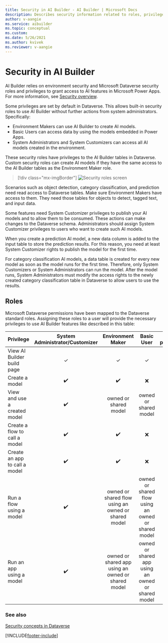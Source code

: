 ```yaml
---
title: Security in AI Builder - AI Builder | Microsoft Docs
description: Describes security information related to roles, privileges, and access in AI Builder and the services it connects to. 
author: v-aangie
ms.service: aibuilder
ms.topic: conceptual
ms.custom: 
ms.date: 5/26/2021
ms.author: kvivek
ms.reviewer: v-aangie
---
```


# Security in AI Builder

AI Builder relies on environment security and Microsoft Dataverse security roles and privileges to grant access to AI features in Microsoft Power Apps. For more information, see [Security overview](/power-platform/admin/wp-security).

Some privileges are set by default in Dataverse. This allows built-in security roles to use AI Builder without further actions from system administrators. Specifically:

- Environment Makers can use AI Builder to create AI models.
- Basic Users can access data by using the models embedded in Power Apps.
- System Administrators and System Customizers can access all AI models created in the environment.

These security roles have privileges to the AI Builder tables in Dataverse. Custom security roles can create AI models if they have the same access to the AI Builder tables as the Environment Maker role.

> [!div class="mx-imgBorder"]
> ![Security roles screen](media/security-roles-screen.png "Security roles screen")

Scenarios such as object detection, category classification, and prediction need read access to Dataverse tables. Make sure Environment Makers have access to them. They need those tables for objects to detect, tagged text, and input data.

Some features need System Customizer privileges to publish your AI models and to allow them to be consumed. These actions can make changes to the Dataverse schema. Administrators should assign System Customizer privileges to users who want to create such AI models.

When you create a prediction AI model, a new data column is added to the input table to store the prediction results. For this reason, you need at least System Customizer rights to publish the model for the first time.

For category classification AI models, a data table is created for every new model as soon as the model runs for the first time. Therefore, only System Customizers or System Administrators can run the model. After the model runs, System Administrators must modify the access rights to the newly created category classification table in Dataverse to allow users to use the results.

## Roles
Microsoft Dataverse permissions have been mapped to the Dataverse standard roles. Assigning these roles to a user will provide the necessary privileges to use AI Builder features like described in this table:

| Privilege                            |System Administrator/Customizer|Environment Maker                                  |Basic User                                     |No privilege|
|-----------------------------|:-----------------------------:|:-------------------------------------------------:|:-------------------------------------------------:|:--:|
|View AI Builder build page   |&check;              |&check;                                  |&check;                                  |&cross;  |
|Create a model               |:heavy_check_mark:             |:heavy_check_mark:                                 |:x:                                                |:x: |
|View and use a created model |:heavy_check_mark:             |owned or shared model                              |owned or shared model                              |:x: |
|Create a flow to call a model|:heavy_check_mark:             |:heavy_check_mark:                                 |:x:                                                |:x: |
|Create an app to call a model|:heavy_check_mark:             |:heavy_check_mark:                                 |:x:                                                |:x: |
|Run a flow using a model     |:heavy_check_mark:             |owned or shared flow using an owned or shared model|owned or shared flow using an owned or shared model|:x: |
|Run an app using a model     |:heavy_check_mark:             |owned or shared app using an owned or shared model |owned or shared app using an owned or shared model |:x: |

### See also

[Security concepts in Dataverse](/power-platform/admin/wp-security-cds)


[!INCLUDE[footer-include](includes/footer-banner.md)]
